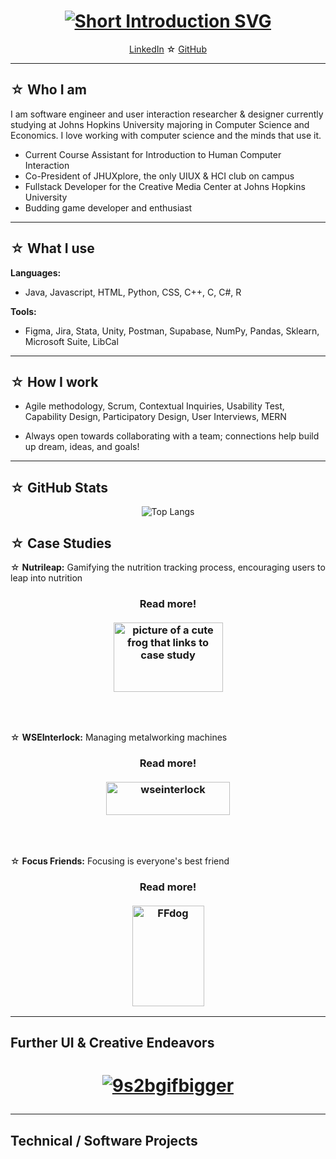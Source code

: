 <h1 align="center">
    <a href="https://git.io/typing-svg"><img src="https://readme-typing-svg.demolab.com?font=Fira+Code&pause=1000&color=D7A0F7&center=true&width=435&lines=%E2%98%86+Hi!+My+name+is+Carly+Wang+%E2%98%86;%E2%98%86+I+unite+code%2C+HCI%2C+and+data+%E2%98%86" alt="Short Introduction SVG" /></a>
</h1>

<p align="center">
  <a href="https://www.linkedin.com/in/cwang225/">LinkedIn</a> ☆ 
  <a href="https://github.com/cwang225">GitHub</a>
</p>
<!--
**cwang225/cwang225** is a ✨ _special_ ✨ repository because its `README.md` (this file) appears on your GitHub profile.
!-->

---

## ☆ Who I am
I am software engineer and user interaction researcher & designer currently studying at Johns Hopkins University majoring in Computer Science and Economics. I love working with computer science and the minds that use it.

- Current Course Assistant for Introduction to Human Computer Interaction
- Co-President of JHUXplore, the only UIUX & HCI club on campus
- Fullstack Developer for the Creative Media Center at Johns Hopkins University
- Budding game developer and enthusiast

---

## ☆ What I use

**Languages:**
- Java, Javascript, HTML, Python, CSS, C++, C, C#, R

**Tools:**
- Figma, Jira, Stata, Unity, Postman, Supabase, NumPy, Pandas, Sklearn, Microsoft Suite, LibCal

---

## ☆ How I work

- Agile methodology, Scrum, Contextual Inquiries, Usability Test, Capability Design, Participatory Design, User Interviews, MERN

- Always open towards collaborating with a team; connections help build up dream, ideas, and goals!

---

## ☆ GitHub Stats

<p align="center">
  <img src="https://github-readme-stats.vercel.app/api/top-langs/?username=cwang225&layout=compact&hide=html,css,makefile&theme=default" alt="Top Langs">
</p>

## ☆ Case Studies

☆ **Nutrileap:** Gamifying the nutrition tracking process, encouraging users to leap into nutrition
<h3 align="center">Read more!
    <br></br>
    <a href="https://docs.google.com/document/d/1p57ODPUnyItmUdHZ01gy2ziTxxvCmmPV1R00vNlUVc4/edit?usp=sharing">
        <img width="175" height="111" alt="picture of a cute frog that links to case study" src="https://github.com/user-attachments/assets/eb99a018-dbf6-43b9-bf43-45d6b1717a4e" />
    </a>
</h3>

<br></br>

☆ **WSEInterlock:** Managing metalworking machines 
<h3 align="center">Read more!
    <br></br>
    <a href="https://docs.google.com/document/d/1Fyy525k9uURwNPyyY4XaxK-3CgR5AuGvtX-orC27OyA/edit?usp=sharing">
        <img width="198" height="53" alt="wseinterlock" src="https://github.com/user-attachments/assets/e8c8cf54-85b4-4dca-a4f1-1353a972bfbc" />
    </a>
</h3>

<br></br>

☆ **Focus Friends:** Focusing is everyone's best friend
<h3 align="center">Read more!
    <br></br>
    <a href="https://docs.google.com/document/d/1bEo_KwYW2FbUql520TsC4YNqkQC7uFolxM2OGrwlAPI/edit?usp=sharing">
        <img width="115" height="161" alt="FFdog" src="https://github.com/user-attachments/assets/e91f82dc-a3e1-421a-8d1f-facecd6ce317"/>
    </a>
</h3>

---


## Further UI & Creative Endeavors
<h1 align="center">
<a href="https://drive.google.com/drive/folders/1Kwx-qnI5jogujiXYi0VGmreggUEEjXxC?usp=sharing" style="pointer-events:none; display:block;">

![9s2bgifbigger](https://github.com/user-attachments/assets/ce676154-1938-44ef-958d-a8fafc3ccfdd)
</a>
</h1>

---
## Technical / Software Projects
